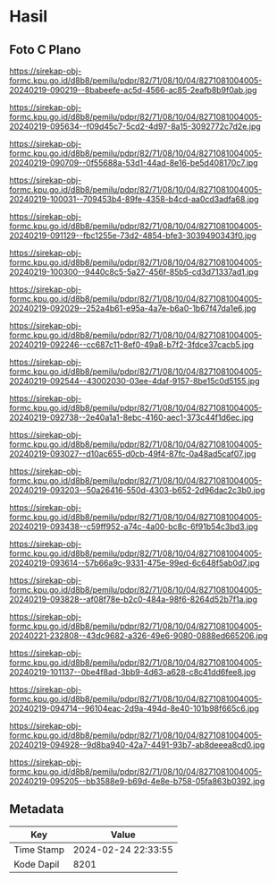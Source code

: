 # Hasil

## Foto C Plano

https://sirekap-obj-formc.kpu.go.id/d8b8/pemilu/pdpr/82/71/08/10/04/8271081004005-20240219-090219--8babeefe-ac5d-4566-ac85-2eafb8b9f0ab.jpg

https://sirekap-obj-formc.kpu.go.id/d8b8/pemilu/pdpr/82/71/08/10/04/8271081004005-20240219-095634--f09d45c7-5cd2-4d97-8a15-3092772c7d2e.jpg

https://sirekap-obj-formc.kpu.go.id/d8b8/pemilu/pdpr/82/71/08/10/04/8271081004005-20240219-090709--0f55688a-53d1-44ad-8e16-be5d408170c7.jpg

https://sirekap-obj-formc.kpu.go.id/d8b8/pemilu/pdpr/82/71/08/10/04/8271081004005-20240219-100031--709453b4-89fe-4358-b4cd-aa0cd3adfa68.jpg

https://sirekap-obj-formc.kpu.go.id/d8b8/pemilu/pdpr/82/71/08/10/04/8271081004005-20240219-091129--fbc1255e-73d2-4854-bfe3-3039490343f0.jpg

https://sirekap-obj-formc.kpu.go.id/d8b8/pemilu/pdpr/82/71/08/10/04/8271081004005-20240219-100300--9440c8c5-5a27-456f-85b5-cd3d71337ad1.jpg

https://sirekap-obj-formc.kpu.go.id/d8b8/pemilu/pdpr/82/71/08/10/04/8271081004005-20240219-092029--252a4b61-e95a-4a7e-b6a0-1b67f47da1e6.jpg

https://sirekap-obj-formc.kpu.go.id/d8b8/pemilu/pdpr/82/71/08/10/04/8271081004005-20240219-092246--cc687c11-8ef0-49a8-b7f2-3fdce37cacb5.jpg

https://sirekap-obj-formc.kpu.go.id/d8b8/pemilu/pdpr/82/71/08/10/04/8271081004005-20240219-092544--43002030-03ee-4daf-9157-8be15c0d5155.jpg

https://sirekap-obj-formc.kpu.go.id/d8b8/pemilu/pdpr/82/71/08/10/04/8271081004005-20240219-092738--2e40a1a1-8ebc-4160-aec1-373c44f1d6ec.jpg

https://sirekap-obj-formc.kpu.go.id/d8b8/pemilu/pdpr/82/71/08/10/04/8271081004005-20240219-093027--d10ac655-d0cb-49f4-87fc-0a48ad5caf07.jpg

https://sirekap-obj-formc.kpu.go.id/d8b8/pemilu/pdpr/82/71/08/10/04/8271081004005-20240219-093203--50a26416-550d-4303-b652-2d96dac2c3b0.jpg

https://sirekap-obj-formc.kpu.go.id/d8b8/pemilu/pdpr/82/71/08/10/04/8271081004005-20240219-093438--c59ff952-a74c-4a00-bc8c-6f91b54c3bd3.jpg

https://sirekap-obj-formc.kpu.go.id/d8b8/pemilu/pdpr/82/71/08/10/04/8271081004005-20240219-093614--57b66a9c-9331-475e-99ed-6c648f5ab0d7.jpg

https://sirekap-obj-formc.kpu.go.id/d8b8/pemilu/pdpr/82/71/08/10/04/8271081004005-20240219-093828--af08f78e-b2c0-484a-98f6-8264d52b7f1a.jpg

https://sirekap-obj-formc.kpu.go.id/d8b8/pemilu/pdpr/82/71/08/10/04/8271081004005-20240221-232808--43dc9682-a326-49e6-9080-0888ed665206.jpg

https://sirekap-obj-formc.kpu.go.id/d8b8/pemilu/pdpr/82/71/08/10/04/8271081004005-20240219-101137--0be4f8ad-3bb9-4d63-a628-c8c41dd6fee8.jpg

https://sirekap-obj-formc.kpu.go.id/d8b8/pemilu/pdpr/82/71/08/10/04/8271081004005-20240219-094714--96104eac-2d9a-494d-8e40-101b98f665c6.jpg

https://sirekap-obj-formc.kpu.go.id/d8b8/pemilu/pdpr/82/71/08/10/04/8271081004005-20240219-094928--9d8ba940-42a7-4491-93b7-ab8deeea8cd0.jpg

https://sirekap-obj-formc.kpu.go.id/d8b8/pemilu/pdpr/82/71/08/10/04/8271081004005-20240219-095205--bb3588e9-b69d-4e8e-b758-05fa863b0392.jpg


## Metadata

| Key        | Value               |
| ---------- | ------------------- |
| Time Stamp | 2024-02-24 22:33:55 |
| Kode Dapil | 8201                |



